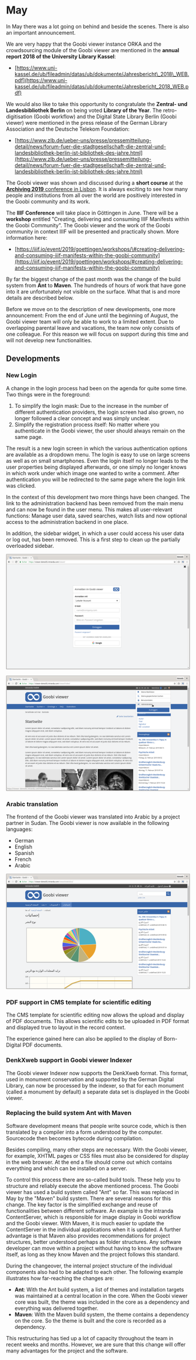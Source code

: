 # May

In May there was a lot going on behind and beside the scenes. There is also an important announcement.

 We are very happy that the Goobi viewer instance ORKA and the crowdsourcing module of the Goobi viewer are mentioned in the **annual report 2018 of the University Library Kassel**: 

* [https://www.uni-kassel.de/ub/fileadmin/datas/ub/dokumente/Jahresbericht\_2018\_WEB.pdf](https://www.uni-kassel.de/ub/fileadmin/datas/ub/dokumente/Jahresbericht_2018_WEB.pdf) 

We would also like to take this opportunity to congratulate the **Zentral- und Landesbibliothek Berlin** on being voted **Library of the Year**. The retro-digitisation \(Goobi workflow\) and the Digital State Library Berlin \(Goobi viewer\) were mentioned in the press release of the German Library Association and the Deutsche Telekom Foundation: 

* [https://www.zlb.de/ueber-uns/presse/pressemitteilung-detail/news/forum-fuer-die-stadtgesellschaft-die-zentral-und-landesbibliothek-berlin-ist-bibliothek-des-jahre.html](https://www.zlb.de/ueber-uns/presse/pressemitteilung-detail/news/forum-fuer-die-stadtgesellschaft-die-zentral-und-landesbibliothek-berlin-ist-bibliothek-des-jahre.html) 

The Goobi viewer was shown and discussed during a **short course** at the [**Archiving 2019** conference in Lisbon](https://www.intranda.com/general/goobi-auf-der-archiving-2019-digitization-preservation-access/). It is always exciting to see how many people and institutions from all over the world are positively interested in the Goobi community and its work. 

The **IIIF Conference** will take place in Göttingen in June. There will be a **workshop** entitled "Creating, delivering and consuming IIIF Manifests within the Goobi Community". The Goobi viewer and the work of the Goobi community in context IIIF will be presented and practically shown. More information here: 

* [https://iiif.io/event/2019/goettingen/workshops/\#creating-delivering-and-consuming-iiif-manifests-within-the-goobi-community](https://iiif.io/event/2019/goettingen/workshops/#creating-delivering-and-consuming-iiif-manifests-within-the-goobi-community) 

By far the biggest change of the past month was the change of the build system from **Ant** to **Maven**. The hundreds of hours of work that have gone into it are unfortunately not visible on the surface. What that is and more details are described below.

Before we move on to the description of new developments, one more announcement: From the end of June until the beginning of August, the Goobi viewer team will only be able to work to a limited extent. Due to overlapping parental leave and vacations, the team now only consists of one colleague. For this reason we will focus on support during this time and will not develop new functionalities.

## Developments

### New Login

A change in the login process had been on the agenda for quite some time. Two things were in the foreground: 

1. To simplify the login mask: Due to the increase in the number of different authentication providers, the login screen had also grown, no longer followed a clear concept and was simply unclear. 
2. Simplify the registration process itself: No matter where you authenticate in the Goobi viewer, the user should always remain on the same page. 

The result is a new login screen in which the various authentication options are available as a dropdown menu. The login is easy to use on large screens as well as on small smartphones. Even the login itself no longer leads to the user properties being displayed afterwards, or one simply no longer knows in which work under which image one wanted to write a comment. After authentication you will be redirected to the same page where the login link was clicked. 

In the context of this development two more things have been changed. The link to the administration backend has been removed from the main menu and can now be found in the user menu. This makes all user-relevant functions: Manage user data, saved searches, watch lists and now optional access to the administration backend in one place. 

In addition, the sidebar widget, in which a user could access his user data or log out, has been removed. This is a first step to clean up the partially overloaded sidebar.

![The new login screen covers the entire page](../.gitbook/assets/2019-05_new_login_screen.png)

![The link to the admin backend has changed from the main menu to the user menu.](../.gitbook/assets/2019-05_admin_link_in_menu%20%281%29.png)

### Arabic translation

The frontend of the Goobi viewer was translated into Arabic by a project partner in Sudan. The Goobi viewer is now available in the following languages: 

* German
* English
* Spanish
* French
* Arabic

![The Goobi viewer with Arab frontend](../.gitbook/assets/2019-05_arabic_translation.png)

### PDF support in CMS template for scientific editing

The CMS template for scientific editing now allows the upload and display of PDF documents. This allows scientific edits to be uploaded in PDF format and displayed true to layout in the record context. 

The experience gained here can also be applied to the display of Born-Digital PDF documents. 

### DenkXweb support in Goobi viewer Indexer 

The Goobi viewer Indexer now supports the DenkXweb format. This format, used in monument conservation and supported by the German Digital Library, can now be processed by the indexer, so that for each monument \(called a monument by default\) a separate data set is displayed in the Goobi viewer. 

### Replacing the build system Ant with Maven

Software development means that people write source code, which is then translated by a compiler into a form understood by the computer. Sourcecode then becomes bytecode during compilation. 

Besides compiling, many other steps are necessary. With the Goobi viewer, for example, XHTML pages or CSS files must also be considered for display in the web browser. At the end a file should come out which contains everything and which can be installed on a server. 

To control this process there are so-called build tools. These help you to structure and reliably execute the above mentioned process. The Goobi viewer has used a build system called "Ant" so far. This was replaced in May by the "Maven" build system. There are several reasons for this change. The key factor is the simplified exchange and reuse of functionalities between different software. An example is the intranda ContentServer, which is responsible for image display in Goobi workflow and the Goobi viewer. With Maven, it is much easier to update the ContentServer in the individual applications when it is updated. A further advantage is that Maven also provides recommendations for project structures, better understood perhaps as folder structures. Any software developer can move within a project without having to know the software itself, as long as they know Maven and the project follows this standard. 

During the changeover, the internal project structure of the individual components also had to be adapted to each other. The following example illustrates how far-reaching the changes are: 

* **Ant**: With the Ant build system, a list of themes and installation targets was maintained at a central location in the core. When the Goobi viewer core was built, the theme was included in the core as a dependency and everything was delivered together. 
* **Maven**: With the Maven build system, the theme contains a dependency on the core. So the theme is built and the core is recorded as a dependency. 

This restructuring has tied up a lot of capacity throughout the team in recent weeks and months. However, we are sure that this change will offer many advantages for the project and the software.

